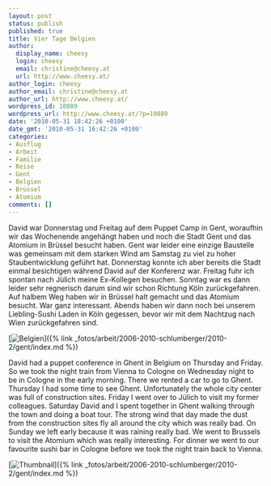 ```yaml
---
layout: post
status: publish
published: true
title: Vier Tage Belgien
author:
  display_name: cheesy
  login: cheesy
  email: christine@cheesy.at
  url: http://www.cheesy.at/
author_login: cheesy
author_email: christine@cheesy.at
author_url: http://www.cheesy.at/
wordpress_id: 10889
wordpress_url: http://www.cheesy.at/?p=10889
date: '2010-05-31 18:42:26 +0100'
date_gmt: '2010-05-31 16:42:26 +0100'
categories:
- Ausflug
- Arbeit
- Familie
- Reise
- Gent
- Belgien
- Brüssel
- Atomium
comments: []
---
```

<!--:de-->David war Donnerstag und Freitag auf dem Puppet Camp in Gent, woraufhin wir das Wochenende angehängt haben und noch die Stadt Gent und das Atomium in Brüssel besucht haben. Gent war leider eine einzige Baustelle was gemeinsam mit dem starken Wind am Samstag zu viel zu hoher Staubentwicklung geführt hat. Donnerstag konnte ich aber bereits die Stadt einmal besichtigen während David auf der Konferenz war. Freitag fuhr ich spontan nach Jülich meine Ex-Kollegen besuchen. Sonntag war es dann leider sehr regnerisch darum sind wir schon Richtung Köln zurückgefahren. Auf halbem Weg haben wir in Brüssel halt gemacht und das Atomium besucht. War ganz interessant. Abends haben wir dann noch bei unserem Liebling-Sushi Laden in Köln gegessen, bevor wir mit dem Nachtzug nach Wien zurückgefahren sind.
[![](http://www.cheesy.at/wp-content/uploads/2010/06/vier-tage-belgien/Thumbnail.jpg "Belgien")]({% link _fotos/arbeit/2006-2010-schlumberger/2010-2/gent/index.md %})
<!--:--><!--:en-->David had a puppet conference in Ghent in Belgium on Thursday and Friday. So we took the night train from Vienna to Cologne on Wednesday night to be in Cologne in the early morning. There we rented a car to go to Ghent. Thursday I had some time to see Ghent. Unfortunately the whole city center was full of construction sites. Friday I went over to Jülich to visit my former colleagues. Saturday David and I spent together in Ghent walking through the town and doing a boat tour. The strong wind that day made the dust from the construction sites fly all around the city which was really bad. On Sunday we left early because it was raining really bad. We went to Brussels to visit the Atomium which was really interesting. For dinner we went to our favourite sushi bar in Cologne before we took the night train back to Vienna.
[![](http://www.cheesy.at/wp-content/uploads/2010/06/vier-tage-belgien/Thumbnail.jpg "Thumbnail")]({% link _fotos/arbeit/2006-2010-schlumberger/2010-2/gent/index.md %}) <!--:-->
